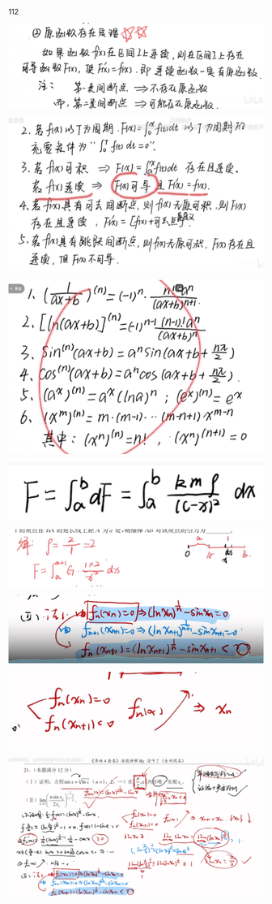 112



![image-20231218164829780](./assets/image-20231218164829780.png)

![image-20231218164851978](./assets/image-20231218164851978.png)

![](./assets/image-20231218180357705.png)



![image-20231218180719466](./assets/image-20231218180719466.png)

![image-20231218180754540](./assets/image-20231218180754540.png)

![image-20231222150234918](./assets/image-20231222150234918.png)

![image-20231222150259775](./assets/image-20231222150259775.png)

![image-20231222151007751](./assets/image-20231222151007751.png)
